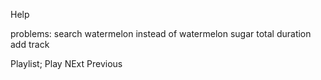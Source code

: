 Help

problems:
    search watermelon instead of watermelon sugar
    total duration
    add track

Playlist;
    Play
    NExt
    Previous